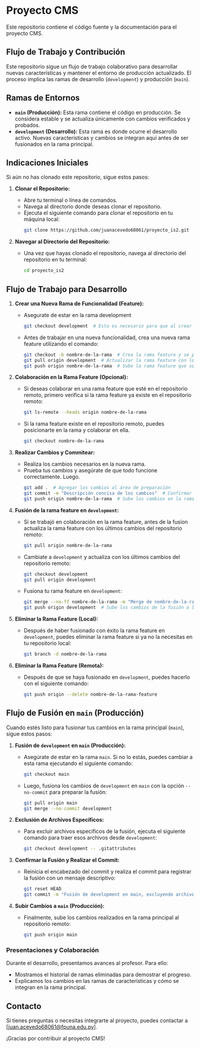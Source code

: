 # Proyecto CMS

Este repositorio contiene el código fuente y la documentación para el proyecto CMS.

## Flujo de Trabajo y Contribución

Este repositorio sigue un flujo de trabajo colaborativo para desarrollar nuevas características y mantener el entorno de producción actualizado. El proceso implica las ramas de desarrollo (`development`) y producción (`main`).

## Ramas de Entornos

- **`main` (Producción):** Esta rama contiene el código en producción. Se considera estable y se actualiza únicamente con cambios verificados y probados.
- **`development` (Desarrollo):** Esta rama es donde ocurre el desarrollo activo. Nuevas características y cambios se integran aquí antes de ser fusionados en la rama principal.

## Indicaciones Iniciales

Si aún no has clonado este repositorio, sigue estos pasos:

1. **Clonar el Repositorio:**
   - Abre tu terminal o línea de comandos.
   - Navega al directorio donde deseas clonar el repositorio.
   - Ejecuta el siguiente comando para clonar el repositorio en tu máquina local:
     ```bash
     git clone https://github.com/juanacevedo68061/proyecto_is2.git
     ```

2. **Navegar al Directorio del Repositorio:**
   - Una vez que hayas clonado el repositorio, navega al directorio del repositorio en tu terminal:
     ```bash
     cd proyecto_is2
     ```

## Flujo de Trabajo para Desarrollo

1. **Crear una Nueva Rama de Funcionalidad (Feature):**
   - Asegurate de estar en la rama development
     ```bash
     git checkout development  # Esto es necesario para que al crear la rama feature tambien traiga el contenido de development a la rama
     ``` 
   - Antes de trabajar en una nueva funcionalidad, crea una nueva rama feature utilizando el comando:
     ```bash
     git checkout -b nombre-de-la-rama  # Crea la rama feature y se posiciona en ella
     git pull origin development  # Actualizar la rama feature con los últimos cambios de development
     git push origin nombre-de-la-rama  # Sube la rama feature que solo estaba en local a remoto
     ```

2. **Colaboración en la Rama Feature (Opcional):**
   - Si deseas colaborar en una rama feature que esté en el repositorio remoto, primero verifica si la rama feature ya existe en el repositorio remoto:
     ```bash
     git ls-remote --heads origin nombre-de-la-rama
     ```
   - Si la rama feature existe en el repositorio remoto, puedes posicionarte en la rama y colaborar en ella.
     ```bash
     git checkout nombre-de-la-rama
     ```

3. **Realizar Cambios y Commitear:**
   - Realiza los cambios necesarios en la nueva rama.
   - Prueba tus cambios y asegúrate de que todo funcione correctamente. Luego.
     ```bash
     git add .  # Agregar los cambios al área de preparación
     git commit -m "Descripción concisa de los cambios"  # Confirmar los cambios con un mensaje
     git push origin nombre-de-la-rama  # Sube los cambios en la rama feature del repositorio remoto
     ```

4. **Fusión de la rama feature en `development`:**
   - Si se trabajó en colaboración en la rama feature, antes de la fusion actualiza la rama feature con los últimos cambios del repositorio remoto:
     ```bash
     git pull origin nombre-de-la-rama  
     ```
   - Cambiate a `development` y actualiza con los últimos cambios del repositorio remoto:
     ```bash
     git checkout development
     git pull origin development
     ```
   - Fusiona tu rama feature en `development`:
     ```bash
     git merge --no-ff nombre-de-la-rama -m "Merge de nombre-de-la-rama"  # Fusiona los cambios de la rama feature en la rama development y realiza el commit del merge con mensaje
     git push origin development  # Sube los cambios de la fusión a la rama development en el repositorio remoto
     ```

5. **Eliminar la Rama Feature (Local):**
   - Después de haber fusionado con éxito la rama feature en `development`, puedes eliminar la rama feature si ya no la necesitas en tu repositorio local:
     ```bash
     git branch -d nombre-de-la-rama
     ```

6. **Eliminar la Rama Feature (Remota):**
   - Después de que se haya fusionado en `development`, puedes hacerlo con el siguiente comando:
     ```bash
     git push origin --delete nombre-de-la-rama-feature
     ```


## Flujo de Fusión en `main` (Producción)

Cuando estés listo para fusionar tus cambios en la rama principal (`main`), sigue estos pasos:

1. **Fusión de `development` en `main` (Producción):**
   - Asegúrate de estar en la rama `main`. Si no lo estás, puedes cambiar a esta rama ejecutando el siguiente comando:
     ```bash
     git checkout main
     ```
   - Luego, fusiona los cambios de `development` en `main` con la opción `--no-commit` para preparar la fusión:
     ```bash
     git pull origin main
     git merge --no-commit development
     ```

2. **Exclusión de Archivos Específicos:**
   - Para excluir archivos específicos de la fusión, ejecuta el siguiente comando para traer esos archivos desde `development`:
     ```bash
     git checkout development -- .gitattributes
     ```

3. **Confirmar la Fusión y Realizar el Commit:**
   - Reinicia el encabezado del commit y realiza el commit para registrar la fusión con un mensaje descriptivo:
     ```bash
     git reset HEAD
     git commit -m "Fusión de development en main, excluyendo archivos específicos"
     ```

4. **Subir Cambios a `main` (Producción):**
   - Finalmente, sube los cambios realizados en la rama principal al repositorio remoto:
     ```bash
     git push origin main
     ```


### Presentaciones y Colaboración

Durante el desarrollo, presentamos avances al profesor. Para ello:
   - Mostramos el historial de ramas eliminadas para demostrar el progreso.
   - Explicamos los cambios en las ramas de características y cómo se integran en la rama principal.

## Contacto

Si tienes preguntas o necesitas integrarte al proyecto, puedes contactar a [juan.acevedo68061@fpuna.edu.py].

¡Gracias por contribuir al proyecto CMS!
